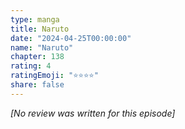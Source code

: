 ```yaml
---
type: manga
title: Naruto
date: "2024-04-25T00:00:00"
name: "Naruto"
chapter: 138
rating: 4
ratingEmoji: "⭐️⭐️⭐️⭐️"
share: false
---
```


_[No review was written for this episode]_

